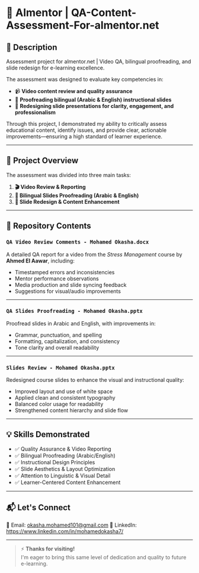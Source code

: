 
# 🎯 Almentor | QA-Content-Assessment-For-almentor.net

## 📖 Description

Assessment project for almentor.net | Video QA, bilingual proofreading, and slide redesign for e-learning excellence.

The assessment was designed to evaluate key competencies in:

- 📹 **Video content review and quality assurance**
- 📝 **Proofreading bilingual (Arabic & English) instructional slides**
- 🎨 **Redesigning slide presentations for clarity, engagement, and professionalism**

Through this project, I demonstrated my ability to critically assess educational content, identify issues, and provide clear, actionable improvements—ensuring a high standard of learner experience.

---

## 🚀 Project Overview

The assessment was divided into three main tasks:

1. **🎬 Video Review & Reporting**  
2. **📝 Bilingual Slides Proofreading (Arabic & English)**  
3. **🎨 Slide Redesign & Content Enhancement**

---

## 📁 Repository Contents

### `QA Video Review Comments - Mohamed Okasha.docx`
A detailed QA report for a video from the *Stress Management* course by **Ahmed El Aawar**, including:
- Timestamped errors and inconsistencies  
- Mentor performance observations  
- Media production and slide syncing feedback  
- Suggestions for visual/audio improvements

---

### `QA Slides Proofreading - Mohamed Okasha.pptx`
Proofread slides in Arabic and English, with improvements in:
- Grammar, punctuation, and spelling  
- Formatting, capitalization, and consistency  
- Tone clarity and overall readability

---

### `Slides Review - Mohamed Okasha.pptx`
Redesigned course slides to enhance the visual and instructional quality:
- Improved layout and use of white space  
- Applied clean and consistent typography  
- Balanced color usage for readability  
- Strengthened content hierarchy and slide flow

---

## 💡 Skills Demonstrated

- ✅ Quality Assurance & Video Reporting  
- ✅ Bilingual Proofreading (Arabic/English)  
- ✅ Instructional Design Principles  
- ✅ Slide Aesthetics & Layout Optimization  
- ✅ Attention to Linguistic & Visual Detail  
- ✅ Learner-Centered Content Enhancement

---

## 📬 Let's Connect

📧 Email: okasha.mohamed101@gmail.com
🔗 LinkedIn: https://www.linkedin.com/in/mohamedokasha7/

---

> ⚡ **Thanks for visiting!**  
> I'm eager to bring this same level of dedication and quality to future e-learning.

